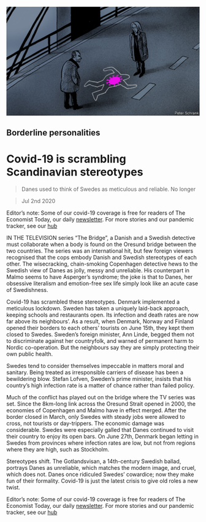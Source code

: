 ![](./images/20200704_EUD001_0.jpg)

## Borderline personalities

# Covid-19 is scrambling Scandinavian stereotypes

> Danes used to think of Swedes as meticulous and reliable. No longer

> Jul 2nd 2020

Editor’s note: Some of our covid-19 coverage is free for readers of The Economist Today, our daily [newsletter](https://www.economist.com/https://my.economist.com/user#newsletter). For more stories and our pandemic tracker, see our [hub](https://www.economist.com//news/2020/03/11/the-economists-coverage-of-the-coronavirus)

IN THE TELEVISION series “The Bridge”, a Danish and a Swedish detective must collaborate when a body is found on the Oresund bridge between the two countries. The series was an international hit, but few foreign viewers recognised that the cops embody Danish and Swedish stereotypes of each other. The wisecracking, chain-smoking Copenhagen detective hews to the Swedish view of Danes as jolly, messy and unreliable. His counterpart in Malmo seems to have Asperger’s syndrome; the joke is that to Danes, her obsessive literalism and emotion-free sex life simply look like an acute case of Swedishness.

Covid-19 has scrambled these stereotypes. Denmark implemented a meticulous lockdown. Sweden has taken a uniquely laid-back approach, keeping schools and restaurants open. Its infection and death rates are now far above its neighbours’. As a result, when Denmark, Norway and Finland opened their borders to each others’ tourists on June 15th, they kept them closed to Swedes. Sweden’s foreign minister, Ann Linde, begged them not to discriminate against her countryfolk, and warned of permanent harm to Nordic co-operation. But the neighbours say they are simply protecting their own public health.

Swedes tend to consider themselves impeccable in matters moral and sanitary. Being treated as irresponsible carriers of disease has been a bewildering blow. Stefan Lofven, Sweden’s prime minister, insists that his country’s high infection rate is a matter of chance rather than failed policy.

Much of the conflict has played out on the bridge where the TV series was set. Since the 8km-long link across the Oresund Strait opened in 2000, the economies of Copenhagen and Malmo have in effect merged. After the border closed in March, only Swedes with steady jobs were allowed to cross, not tourists or day-trippers. The economic damage was considerable. Swedes were especially galled that Danes continued to visit their country to enjoy its open bars. On June 27th, Denmark began letting in Swedes from provinces where infection rates are low, but not from regions where they are high, such as Stockholm.

Stereotypes shift. The Gotlandsvisan, a 14th-century Swedish ballad, portrays Danes as unreliable, which matches the modern image, and cruel, which does not. Danes once ridiculed Swedes’ cowardice; now they make fun of their formality. Covid-19 is just the latest crisis to give old roles a new twist.

Editor’s note: Some of our covid-19 coverage is free for readers of The Economist Today, our daily [newsletter](https://www.economist.com/https://my.economist.com/user#newsletter). For more stories and our pandemic tracker, see our [hub](https://www.economist.com//news/2020/03/11/the-economists-coverage-of-the-coronavirus)